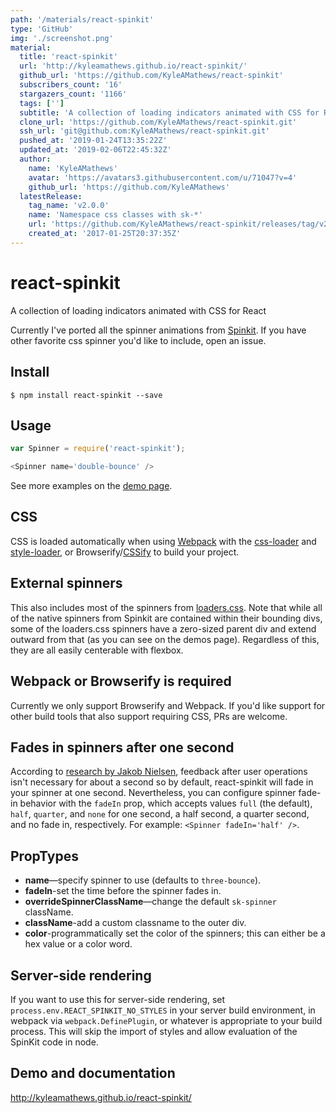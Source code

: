```yaml
---
path: '/materials/react-spinkit'
type: 'GitHub'
img: './screenshot.png'
material:
  title: 'react-spinkit'
  url: 'http://kyleamathews.github.io/react-spinkit/'
  github_url: 'https://github.com/KyleAMathews/react-spinkit'
  subscribers_count: '16'
  stargazers_count: '1166'
  tags: ['']
  subtitle: 'A collection of loading indicators animated with CSS for React'
  clone_url: 'https://github.com/KyleAMathews/react-spinkit.git'
  ssh_url: 'git@github.com:KyleAMathews/react-spinkit.git'
  pushed_at: '2019-01-24T13:35:22Z'
  updated_at: '2019-02-06T22:45:32Z'
  author:
    name: 'KyleAMathews'
    avatar: 'https://avatars3.githubusercontent.com/u/71047?v=4'
    github_url: 'https://github.com/KyleAMathews'
  latestRelease:
    tag_name: 'v2.0.0'
    name: 'Namespace css classes with sk-*'
    url: 'https://github.com/KyleAMathews/react-spinkit/releases/tag/v2.0.0'
    created_at: '2017-01-25T20:37:35Z'
---
```

react-spinkit
=============

A collection of loading indicators animated with CSS for React

Currently I've ported all the spinner animations from
[Spinkit](https://github.com/tobiasahlin/SpinKit). If you have other favorite
 css spinner you'd like to include, open an issue.

## Install

```console
$ npm install react-spinkit --save
```

## Usage
```javascript
var Spinner = require('react-spinkit');

<Spinner name='double-bounce' />
```

See more examples on the [demo page](http://kyleamathews.github.io/react-spinkit/).

## CSS
CSS is loaded automatically when using [Webpack](http://webpack.github.io) with the
[css-loader](https://github.com/webpack/css-loader) and [style-loader](https://github.com/webpack/style-loader), or Browserify/[CSSify](https://github.com/davidguttman/cssify)
 to build your project.

## External spinners
This also includes most of the spinners from [loaders.css](https://github.com/ConnorAtherton/loaders.css). Note that while
all of the native spinners from Spinkit are contained within their bounding divs,
some of the loaders.css spinners have a zero-sized parent div and extend outward
from that (as you can see on the demos page). Regardless of this, they are all
easily centerable with flexbox.

## Webpack or Browserify is required
Currently we only support Browserify and Webpack. If you'd like support
for other build tools that also support requiring CSS, PRs are welcome.

## Fades in spinners after one second
According to [research by Jakob Nielsen](http://www.nngroup.com/articles/response-times-3-important-limits/),
feedback after user operations isn't necessary for about a second so by
default, react-spinkit will fade in your spinner at one second. Nevertheless,
you can configure spinner fade-in behavior with the `fadeIn` prop, which
accepts values `full` (the default), `half`, `quarter`, and `none` for one
second, a half second, a quarter second, and no fade in, respectively.
For example: `<Spinner fadeIn='half' />`.

## PropTypes
* **name**—specify spinner to use (defaults to `three-bounce`).
* **fadeIn**-set the time before the spinner fades in.
* **overrideSpinnerClassName**—change the default `sk-spinner` className.
* **className**-add a custom classname to the outer div.
* **color**-programmatically set the color of the spinners; this can either be a
hex value or a color word.

## Server-side rendering
If you want to use this for server-side rendering, set
`process.env.REACT_SPINKIT_NO_STYLES` in your server build environment,
in webpack via `webpack.DefinePlugin`, or whatever is appropriate to your
build process. This will skip the import of styles and allow evaluation of
the SpinKit code in node.

## Demo and documentation
http://kyleamathews.github.io/react-spinkit/
